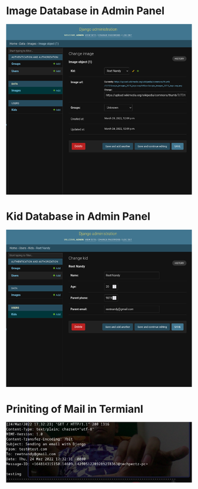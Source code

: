 # Image Database in Admin Panel
![ScreenShot](/screenshots/1.png)

# Kid Database in Admin Panel
![ScreenShot](/screenshots/2.png)

# Priniting of Mail in Termianl
![ScreenShot](/screenshots/3.png)